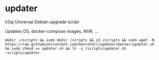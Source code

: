 # updater
 h3aj Universal Debian upgrade script
 
 Updates OS, docker-compose images, NVR, ...
 
 `mkdir ~/scripts && sudo mkdir /scripts && cd /scripts && sudo wget -N https://raw.githubusercontent.com/henroFall/updater/master/updater.sh && sudo chmod +x updater.sh
 && ln -s /scripts/updater.sh ~scripts/updater`
